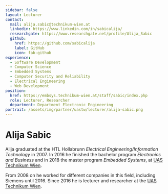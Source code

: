 ```yaml
---
sidebar: false
layout: Lecturer
contact:
  mail: alija.sabic@technikum-wien.at
  linkedin: https://www.linkedin.com/in/sabicalija/
  researchgate: https://www.researchgate.net/profile/Alija_Sabic
  github:
    href: https://github.com/sabicalija
    label: GitHub
    icon: fab-github
experience:
  - Software Development
  - Computer Science
  - Embedded Systems
  - Computer Security and Reliability
  - Electrical Engineering
  - Web Development
position:
  href: https://embsys.technikum-wien.at/staff/sabic/index.php
  role: Lecturer, Researcher
  department: Department Electronic Engineering
portrait: /assets/img/partner/uastw/lecturer/alija-sabic.png
---
```


# Alija Sabic

Alija graduated at the HTL Hollabrunn _Electrical Engineering/Information Technology_ in 2007.
In 2016 he finished the bachelor program _Electronics and Business_ and in 2018 the master program _Embedded Systems_, at [UAS Technikum Wien](/studyathome/partner/uastw/).

<!-- more -->

From 2008 on he worked for different companies in this field, including Siemens until 2016.
Since 2016 he is lecturer and researcher at the [UAS Technikum Wien](/studyathome/partner/uastw/).

